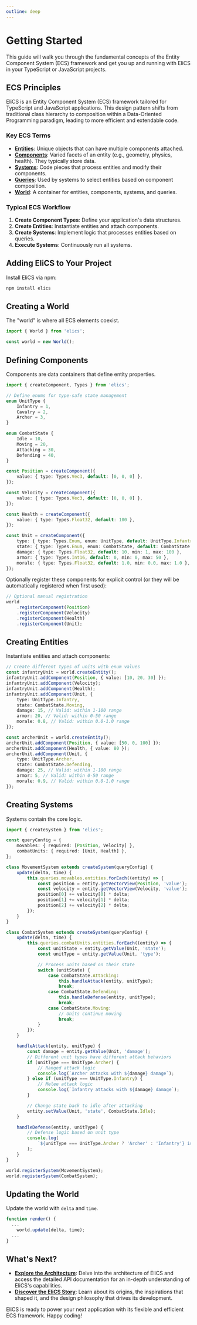 ```yaml
---
outline: deep
---
```


# Getting Started

This guide will walk you through the fundamental concepts of the Entity Component System (ECS) framework and get you up and running with EliCS in your TypeScript or JavaScript projects.

## ECS Principles

EliCS is an Entity Component System (ECS) framework tailored for TypeScript and JavaScript applications. This design pattern shifts from traditional class hierarchy to composition within a Data-Oriented Programming paradigm, leading to more efficient and extendable code.

### Key ECS Terms

- [**Entities**](architecture/entity.md): Unique objects that can have multiple components attached.
- [**Components**](architecture/component.md): Varied facets of an entity (e.g., geometry, physics, health). They typically store data.
- [**Systems**](architecture/system.md): Code pieces that process entities and modify their components.
- [**Queries**](architecture/query.md): Used by systems to select entities based on component composition.
- [**World**](architecture/world.md): A container for entities, components, systems, and queries.

### Typical ECS Workflow

1. **Create Component Types**: Define your application's data structures.
2. **Create Entities**: Instantiate entities and attach components.
3. **Create Systems**: Implement logic that processes entities based on queries.
4. **Execute Systems**: Continuously run all systems.

## Adding EliCS to Your Project

Install EliCS via npm:

```bash
npm install elics
```

## Creating a World

The "world" is where all ECS elements coexist.

```typescript
import { World } from 'elics';

const world = new World();
```

## Defining Components

Components are data containers that define entity properties.

```typescript
import { createComponent, Types } from 'elics';

// Define enums for type-safe state management
enum UnitType {
	Infantry = 1,
	Cavalry = 2,
	Archer = 3,
}

enum CombatState {
	Idle = 10,
	Moving = 20,
	Attacking = 30,
	Defending = 40,
}

const Position = createComponent({
	value: { type: Types.Vec3, default: [0, 0, 0] },
});

const Velocity = createComponent({
	value: { type: Types.Vec3, default: [0, 0, 0] },
});

const Health = createComponent({
	value: { type: Types.Float32, default: 100 },
});

const Unit = createComponent({
	type: { type: Types.Enum, enum: UnitType, default: UnitType.Infantry },
	state: { type: Types.Enum, enum: CombatState, default: CombatState.Idle },
	damage: { type: Types.Float32, default: 10, min: 1, max: 100 },
	armor: { type: Types.Int16, default: 0, min: 0, max: 50 },
	morale: { type: Types.Float32, default: 1.0, min: 0.0, max: 1.0 },
});
```

Optionally register these components for explicit control (or they will be automatically registered when first used):

```typescript
// Optional manual registration
world
	.registerComponent(Position)
	.registerComponent(Velocity)
	.registerComponent(Health)
	.registerComponent(Unit);
```

## Creating Entities

Instantiate entities and attach components:

```typescript
// Create different types of units with enum values
const infantryUnit = world.createEntity();
infantryUnit.addComponent(Position, { value: [10, 20, 30] });
infantryUnit.addComponent(Velocity);
infantryUnit.addComponent(Health);
infantryUnit.addComponent(Unit, {
	type: UnitType.Infantry,
	state: CombatState.Moving,
	damage: 15, // Valid: within 1-100 range
	armor: 20, // Valid: within 0-50 range
	morale: 0.8, // Valid: within 0.0-1.0 range
});

const archerUnit = world.createEntity();
archerUnit.addComponent(Position, { value: [50, 0, 100] });
archerUnit.addComponent(Health, { value: 80 });
archerUnit.addComponent(Unit, {
	type: UnitType.Archer,
	state: CombatState.Defending,
	damage: 25, // Valid: within 1-100 range
	armor: 5, // Valid: within 0-50 range
	morale: 0.9, // Valid: within 0.0-1.0 range
});
```

## Creating Systems

Systems contain the core logic.

```typescript
import { createSystem } from 'elics';

const queryConfig = {
	movables: { required: [Position, Velocity] },
	combatUnits: { required: [Unit, Health] },
};

class MovementSystem extends createSystem(queryConfig) {
	update(delta, time) {
		this.queries.movables.entities.forEach((entity) => {
			const position = entity.getVectorView(Position, 'value');
			const velocity = entity.getVectorView(Velocity, 'value');
			position[0] += velocity[0] * delta;
			position[1] += velocity[1] * delta;
			position[2] += velocity[2] * delta;
		});
	}
}

class CombatSystem extends createSystem(queryConfig) {
	update(delta, time) {
		this.queries.combatUnits.entities.forEach((entity) => {
			const unitState = entity.getValue(Unit, 'state');
			const unitType = entity.getValue(Unit, 'type');

			// Process units based on their state
			switch (unitState) {
				case CombatState.Attacking:
					this.handleAttack(entity, unitType);
					break;
				case CombatState.Defending:
					this.handleDefense(entity, unitType);
					break;
				case CombatState.Moving:
					// Units continue moving
					break;
			}
		});
	}

	handleAttack(entity, unitType) {
		const damage = entity.getValue(Unit, 'damage');
		// Different unit types have different attack behaviors
		if (unitType === UnitType.Archer) {
			// Ranged attack logic
			console.log(`Archer attacks with ${damage} damage`);
		} else if (unitType === UnitType.Infantry) {
			// Melee attack logic
			console.log(`Infantry attacks with ${damage} damage`);
		}

		// Change state back to idle after attacking
		entity.setValue(Unit, 'state', CombatState.Idle);
	}

	handleDefense(entity, unitType) {
		// Defense logic based on unit type
		console.log(
			`${unitType === UnitType.Archer ? 'Archer' : 'Infantry'} is defending`,
		);
	}
}

world.registerSystem(MovementSystem);
world.registerSystem(CombatSystem);
```

## Updating the World

Update the world with `delta` and `time`.

```typescript
function render() {
  ...
	world.update(delta, time);
  ...
}
```

## What's Next?

- **[Explore the Architecture](architecture/overview.md)**: Delve into the architecture of EliCS and access the detailed API documentation for an in-depth understanding of EliCS's capabilities.
- **[Discover the EliCS Story](introduction.md)**: Learn about its origins, the inspirations that shaped it, and the design philosophy that drives its development.

EliCS is ready to power your next application with its flexible and efficient ECS framework. Happy coding!
